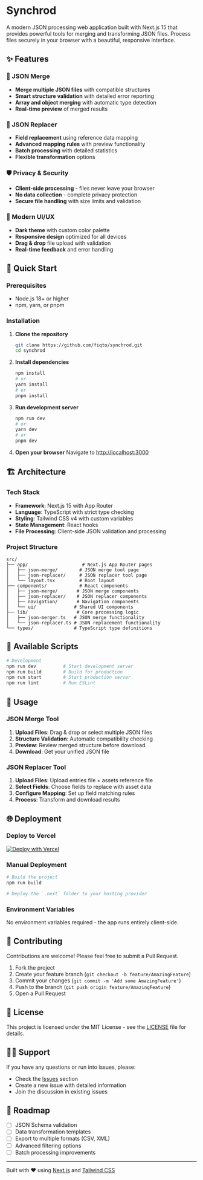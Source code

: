 # Synchrod

A modern JSON processing web application built with Next.js 15 that provides powerful tools for merging and transforming JSON files. Process files securely in your browser with a beautiful, responsive interface.

## ✨ Features

### 🔧 JSON Merge
- **Merge multiple JSON files** with compatible structures
- **Smart structure validation** with detailed error reporting  
- **Array and object merging** with automatic type detection
- **Real-time preview** of merged results

### 🔄 JSON Replacer
- **Field replacement** using reference data mapping
- **Advanced mapping rules** with preview functionality
- **Batch processing** with detailed statistics
- **Flexible transformation** options

### 🛡️ Privacy & Security
- **Client-side processing** - files never leave your browser
- **No data collection** - complete privacy protection
- **Secure file handling** with size limits and validation

### 🎨 Modern UI/UX
- **Dark theme** with custom color palette
- **Responsive design** optimized for all devices
- **Drag & drop** file upload with validation
- **Real-time feedback** and error handling

## 🚀 Quick Start

### Prerequisites
- Node.js 18+ or higher
- npm, yarn, or pnpm

### Installation

1. **Clone the repository**
   ```bash
   git clone https://github.com/fiqto/synchrod.git
   cd synchrod
   ```

2. **Install dependencies**
   ```bash
   npm install
   # or
   yarn install
   # or
   pnpm install
   ```

3. **Run development server**
   ```bash
   npm run dev
   # or
   yarn dev
   # or
   pnpm dev
   ```

4. **Open your browser**
   Navigate to [http://localhost:3000](http://localhost:3000)

## 🏗️ Architecture

### Tech Stack
- **Framework**: Next.js 15 with App Router
- **Language**: TypeScript with strict type checking
- **Styling**: Tailwind CSS v4 with custom variables
- **State Management**: React hooks
- **File Processing**: Client-side JSON validation and processing

### Project Structure
```
src/
├── app/                    # Next.js App Router pages
│   ├── json-merge/        # JSON merge tool page
│   ├── json-replacer/     # JSON replacer tool page
│   └── layout.tsx         # Root layout
├── components/            # React components
│   ├── json-merge/       # JSON merge components
│   ├── json-replacer/    # JSON replacer components
│   ├── navigation/       # Navigation components
│   └── ui/              # Shared UI components
├── lib/                  # Core processing logic
│   ├── json-merger.ts   # JSON merge functionality
│   └── json-replacer.ts # JSON replacement functionality
└── types/               # TypeScript type definitions
```

## 🔧 Available Scripts

```bash
# Development
npm run dev          # Start development server
npm run build        # Build for production
npm run start        # Start production server
npm run lint         # Run ESLint
```

## 📖 Usage

### JSON Merge Tool
1. **Upload Files**: Drag & drop or select multiple JSON files
2. **Structure Validation**: Automatic compatibility checking
3. **Preview**: Review merged structure before download
4. **Download**: Get your unified JSON file

### JSON Replacer Tool
1. **Upload Files**: Upload entries file + assets reference file
2. **Select Fields**: Choose fields to replace with asset data
3. **Configure Mapping**: Set up field matching rules
4. **Process**: Transform and download results

## 🌐 Deployment

### Deploy to Vercel
[![Deploy with Vercel](https://vercel.com/button)](https://vercel.com/new/clone?repository-url=https://github.com/fiqto/synchrod)

### Manual Deployment
```bash
# Build the project
npm run build

# Deploy the `.next` folder to your hosting provider
```

### Environment Variables
No environment variables required - the app runs entirely client-side.

## 🤝 Contributing

Contributions are welcome! Please feel free to submit a Pull Request.

1. Fork the project
2. Create your feature branch (`git checkout -b feature/AmazingFeature`)
3. Commit your changes (`git commit -m 'Add some AmazingFeature'`)
4. Push to the branch (`git push origin feature/AmazingFeature`)
5. Open a Pull Request

## 📄 License

This project is licensed under the MIT License - see the [LICENSE](LICENSE) file for details.

## 🙋‍♂️ Support

If you have any questions or run into issues, please:
- Check the [Issues](https://github.com/fiqto/synchrod/issues) section
- Create a new issue with detailed information
- Join the discussion in existing issues

## 🎯 Roadmap

- [ ] JSON Schema validation
- [ ] Data transformation templates  
- [ ] Export to multiple formats (CSV, XML)
- [ ] Advanced filtering options
- [ ] Batch processing improvements

---

Built with ❤️ using [Next.js](https://nextjs.org/) and [Tailwind CSS](https://tailwindcss.com/)
